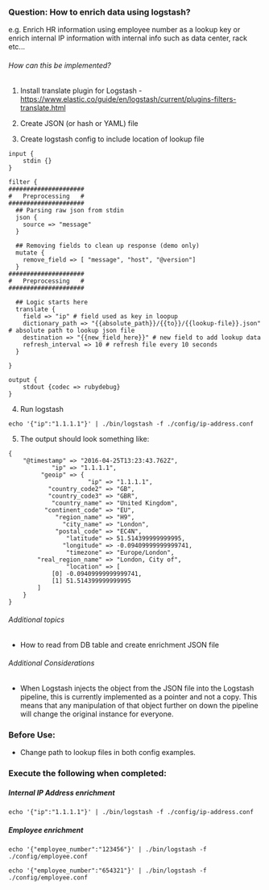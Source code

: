 ### Question: How to enrich data using logstash?
e.g. Enrich HR information using employee number as a lookup key or enrich internal IP information with internal info such as data center, rack etc...

###### How can this be implemented?

1) Install translate plugin for Logstash -  https://www.elastic.co/guide/en/logstash/current/plugins-filters-translate.html

2) Create JSON (or hash or YAML) file

3) Create logstash config to include location of lookup file

```
input {
	stdin {}
}

filter {
#####################
#   Preprocessing   #
#####################
  ## Parsing raw json from stdin
  json {
    source => "message"
  }

  ## Removing fields to clean up response (demo only)
  mutate {
    remove_field => [ "message", "host", "@version"]
  }
#####################
#   Preprocessing   #
#####################

  ## Logic starts here
  translate {
    field => "ip" # field used as key in loopup
    dictionary_path => "{{absolute_path}}/{{to}}/{{lookup-file}}.json" # absolute path to lookup json file
    destination => "{{new_field_here}}" # new field to add lookup data
    refresh_interval => 10 # refresh file every 10 seconds
  }

}

output {
	stdout {codec => rubydebug}
}
```

4) Run logstash

```
echo '{"ip":"1.1.1.1"}' | ./bin/logstash -f ./config/ip-address.conf
```

5) The output should look something like:

```
{
    "@timestamp" => "2016-04-25T13:23:43.762Z",
            "ip" => "1.1.1.1",
         "geoip" => {
                      "ip" => "1.1.1.1",
           "country_code2" => "GB",
           "country_code3" => "GBR",
            "country_name" => "United Kingdom",
          "continent_code" => "EU",
             "region_name" => "H9",
               "city_name" => "London",
             "postal_code" => "EC4N",
                "latitude" => 51.514399999999995,
               "longitude" => -0.09409999999999741,
                "timezone" => "Europe/London",
        "real_region_name" => "London, City of",
                "location" => [
            [0] -0.09409999999999741,
            [1] 51.514399999999995
        ]
    }
}
```

###### Additional topics

* How to read from DB table and create enrichment JSON file

###### Additional Considerations

* When Logstash injects the object from the JSON file into the Logstash pipeline, this is currently implemented as a pointer and not a copy. This means that any manipulation of that object further on down the pipeline will change the original instance for everyone.

### Before Use:
- Change path to lookup files in both config examples.

### Execute the following when completed:

##### Internal IP Address enrichment
```
echo '{"ip":"1.1.1.1"}' | ./bin/logstash -f ./config/ip-address.conf
```

##### Employee enrichment
```
echo '{"employee_number":"123456"}' | ./bin/logstash -f ./config/employee.conf
```

```
echo '{"employee_number":"654321"}' | ./bin/logstash -f ./config/employee.conf
```
